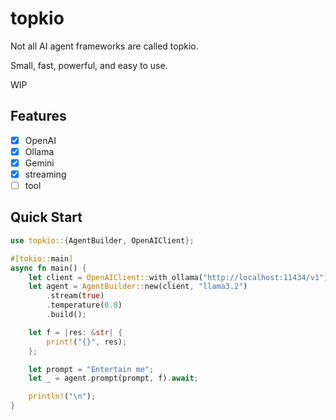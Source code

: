 # topkio

Not all AI agent frameworks are called topkio.  

Small, fast, powerful, and easy to use.  

WIP

## Features
- [x] OpenAI
- [x] Ollama
- [x] Gemini
- [x] streaming
- [ ] tool

## Quick Start
```rust
use topkio::{AgentBuilder, OpenAIClient};

#[tokio::main]
async fn main() {
    let client = OpenAIClient::with_ollama("http://localhost:11434/v1");
    let agent = AgentBuilder::new(client, "llama3.2")
        .stream(true)
        .temperature(0.8)
        .build();

    let f = |res: &str| {
        print!("{}", res);
    };

    let prompt = "Entertain me";
    let _ = agent.prompt(prompt, f).await;

    println!("\n");
}
```